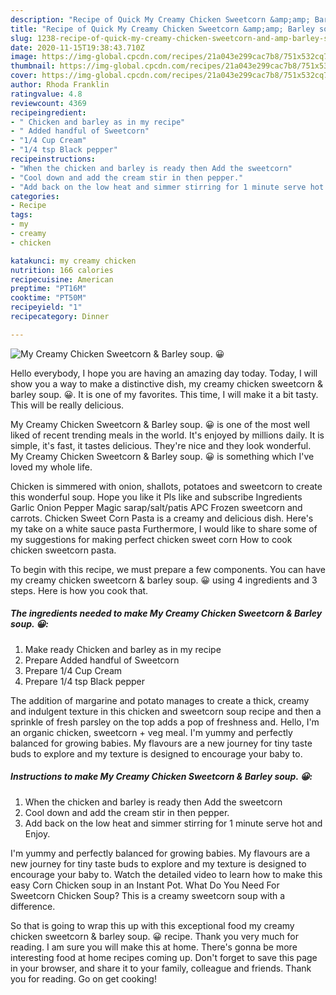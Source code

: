 ```yaml
---
description: "Recipe of Quick My Creamy Chicken Sweetcorn &amp;amp; Barley soup. 😀"
title: "Recipe of Quick My Creamy Chicken Sweetcorn &amp;amp; Barley soup. 😀"
slug: 1238-recipe-of-quick-my-creamy-chicken-sweetcorn-and-amp-barley-soup
date: 2020-11-15T19:38:43.710Z
image: https://img-global.cpcdn.com/recipes/21a043e299cac7b8/751x532cq70/my-creamy-chicken-sweetcorn-barley-soup-😀-recipe-main-photo.jpg
thumbnail: https://img-global.cpcdn.com/recipes/21a043e299cac7b8/751x532cq70/my-creamy-chicken-sweetcorn-barley-soup-😀-recipe-main-photo.jpg
cover: https://img-global.cpcdn.com/recipes/21a043e299cac7b8/751x532cq70/my-creamy-chicken-sweetcorn-barley-soup-😀-recipe-main-photo.jpg
author: Rhoda Franklin
ratingvalue: 4.8
reviewcount: 4369
recipeingredient:
- " Chicken and barley as in my recipe"
- " Added handful of Sweetcorn"
- "1/4 Cup Cream"
- "1/4 tsp Black pepper"
recipeinstructions:
- "When the chicken and barley is ready then Add the sweetcorn"
- "Cool down and add the cream stir in then pepper."
- "Add back on the low heat and simmer stirring for 1 minute serve hot and Enjoy."
categories:
- Recipe
tags:
- my
- creamy
- chicken

katakunci: my creamy chicken 
nutrition: 166 calories
recipecuisine: American
preptime: "PT16M"
cooktime: "PT50M"
recipeyield: "1"
recipecategory: Dinner

---
```



![My Creamy Chicken Sweetcorn &amp; Barley soup. 😀](https://img-global.cpcdn.com/recipes/21a043e299cac7b8/751x532cq70/my-creamy-chicken-sweetcorn-barley-soup-😀-recipe-main-photo.jpg)

Hello everybody, I hope you are having an amazing day today. Today, I will show you a way to make a distinctive dish, my creamy chicken sweetcorn &amp; barley soup. 😀. It is one of my favorites. This time, I will make it a bit tasty. This will be really delicious.

My Creamy Chicken Sweetcorn &amp; Barley soup. 😀 is one of the most well liked of recent trending meals in the world. It's enjoyed by millions daily. It is simple, it's fast, it tastes delicious. They're nice and they look wonderful. My Creamy Chicken Sweetcorn &amp; Barley soup. 😀 is something which I've loved my whole life.

Chicken is simmered with onion, shallots, potatoes and sweetcorn to create this wonderful soup. Hope you like it Pls like and subscribe Ingredients Garlic Onion Pepper Magic sarap/salt/patis APC Frozen sweetcorn and carrots. Chicken Sweet Corn Pasta is a creamy and delicious dish. Here&#39;s my take on a white sauce pasta Furthermore, I would like to share some of my suggestions for making perfect chicken sweet corn How to cook chicken sweetcorn pasta.


To begin with this recipe, we must prepare a few components. You can have my creamy chicken sweetcorn &amp; barley soup. 😀 using 4 ingredients and 3 steps. Here is how you cook that.

<!--inarticleads1-->

##### The ingredients needed to make My Creamy Chicken Sweetcorn &amp; Barley soup. 😀:

1. Make ready  Chicken and barley as in my recipe
1. Prepare  Added handful of Sweetcorn
1. Prepare 1/4 Cup Cream
1. Prepare 1/4 tsp Black pepper


The addition of margarine and potato manages to create a thick, creamy and indulgent texture in this chicken and sweetcorn soup recipe and then a sprinkle of fresh parsley on the top adds a pop of freshness and. Hello, I&#39;m an organic chicken, sweetcorn + veg meal. I&#39;m yummy and perfectly balanced for growing babies. My flavours are a new journey for tiny taste buds to explore and my texture is designed to encourage your baby to. 

<!--inarticleads2-->

##### Instructions to make My Creamy Chicken Sweetcorn &amp; Barley soup. 😀:

1. When the chicken and barley is ready then Add the sweetcorn
1. Cool down and add the cream stir in then pepper.
1. Add back on the low heat and simmer stirring for 1 minute serve hot and Enjoy.


I&#39;m yummy and perfectly balanced for growing babies. My flavours are a new journey for tiny taste buds to explore and my texture is designed to encourage your baby to. Watch the detailed video to learn how to make this easy Corn Chicken soup in an Instant Pot. What Do You Need For Sweetcorn Chicken Soup? This is a creamy sweetcorn soup with a difference. 

So that is going to wrap this up with this exceptional food my creamy chicken sweetcorn &amp; barley soup. 😀 recipe. Thank you very much for reading. I am sure you will make this at home. There's gonna be more interesting food at home recipes coming up. Don't forget to save this page in your browser, and share it to your family, colleague and friends. Thank you for reading. Go on get cooking!
